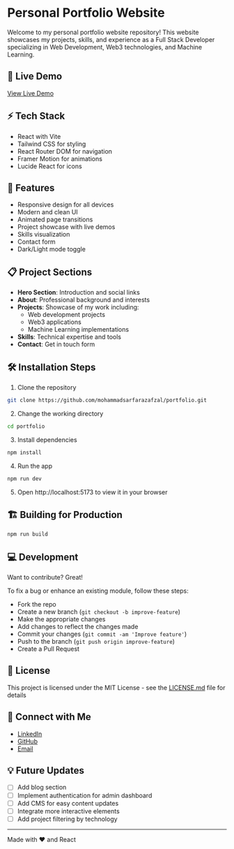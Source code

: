 # Personal Portfolio Website

Welcome to my personal portfolio website repository! This website showcases my projects, skills, and experience as a Full Stack Developer specializing in Web Development, Web3 technologies, and Machine Learning.

## 🚀 Live Demo
[View Live Demo](#) <!-- Add your deployed site link when ready -->

## ⚡ Tech Stack
- React with Vite
- Tailwind CSS for styling
- React Router DOM for navigation
- Framer Motion for animations
- Lucide React for icons

## 🎯 Features
- Responsive design for all devices
- Modern and clean UI
- Animated page transitions
- Project showcase with live demos
- Skills visualization
- Contact form
- Dark/Light mode toggle

## 📋 Project Sections
- **Hero Section**: Introduction and social links
- **About**: Professional background and interests
- **Projects**: Showcase of my work including:
  - Web development projects
  - Web3 applications
  - Machine Learning implementations
- **Skills**: Technical expertise and tools
- **Contact**: Get in touch form

## 🛠️ Installation Steps
1. Clone the repository
```bash
git clone https://github.com/mohammadsarfarazafzal/portfolio.git
```

2. Change the working directory
```bash
cd portfolio
```

3. Install dependencies
```bash
npm install
```

4. Run the app
```bash
npm run dev
```

5. Open http://localhost:5173 to view it in your browser

## 🏗️ Building for Production
```bash
npm run build
```

## 💻 Development
Want to contribute? Great!

To fix a bug or enhance an existing module, follow these steps:
- Fork the repo
- Create a new branch (`git checkout -b improve-feature`)
- Make the appropriate changes
- Add changes to reflect the changes made
- Commit your changes (`git commit -am 'Improve feature'`)
- Push to the branch (`git push origin improve-feature`)
- Create a Pull Request

## 📄 License
This project is licensed under the MIT License - see the [LICENSE.md](LICENSE.md) file for details

## 🤝 Connect with Me
- [LinkedIn](#) <!-- Add your LinkedIn profile link -->
- [GitHub](#)   <!-- Add your GitHub profile link -->
- [Email](#)    <!-- Add your email address -->

## 💡 Future Updates
- [ ] Add blog section
- [ ] Implement authentication for admin dashboard
- [ ] Add CMS for easy content updates
- [ ] Integrate more interactive elements
- [ ] Add project filtering by technology

---
Made with ❤️ and React
